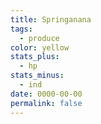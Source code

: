 ```yaml
---
title: Springanana
tags:
  - produce
color: yellow
stats_plus:
  - hp
stats_minus:
  - ind
date: 0000-00-00
permalink: false
---
```

